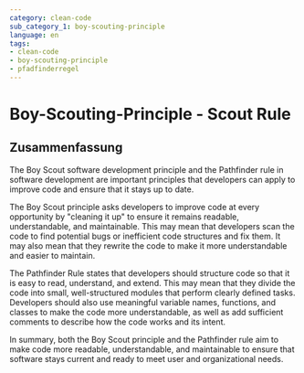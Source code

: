 ```yaml
---
category: clean-code
sub_category_1: boy-scouting-principle
language: en
tags:
- clean-code
- boy-scouting-principle
- pfadfinderregel
---
```


# Boy-Scouting-Principle - Scout Rule

## Zusammenfassung

The Boy Scout software development principle and the Pathfinder rule in software development are important principles that developers can apply to improve code and ensure that it stays up to date.

The Boy Scout principle asks developers to improve code at every opportunity by "cleaning it up" to ensure it remains readable, understandable, and maintainable. This may mean that developers scan the code to find potential bugs or inefficient code structures and fix them. It may also mean that they rewrite the code to make it more understandable and easier to maintain.

The Pathfinder Rule states that developers should structure code so that it is easy to read, understand, and extend. This may mean that they divide the code into small, well-structured modules that perform clearly defined tasks. Developers should also use meaningful variable names, functions, and classes to make the code more understandable, as well as add sufficient comments to describe how the code works and its intent.

In summary, both the Boy Scout principle and the Pathfinder rule aim to make code more readable, understandable, and maintainable to ensure that software stays current and ready to meet user and organizational needs.
